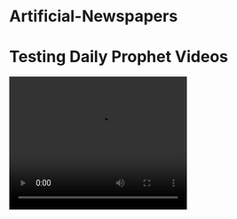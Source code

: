 # Artificial-Newspapers

# Testing Daily Prophet Videos
<video width="320" height="240" controls>
  <source src="https://github.com/mufratkarim/Artificial-Newspapers/blob/main/Daily%20Prophet/daily-prophet.mp4?raw=true" type="video/mp4">
</video>
